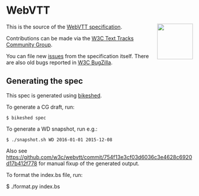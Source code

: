 WebVTT
======
<img src="http://w3c.github.io/webvtt/logo/192x192.png" width="96" height="96" align="right" alt="">

This is the source of the [WebVTT specification](https://w3c.github.io/webvtt/).

Contributions can be made via the [W3C Text Tracks Community Group](http://www.w3.org/community/texttracks/).

You can file new [issues](https://github.com/w3c/webvtt/issues) from the specification itself. There are also old bugs reported in [W3C BugZilla](https://www.w3.org/Bugs/Public/buglist.cgi?product=TextTracks%20CG&component=WebVTT&resolution=---).

Generating the spec
-------------------

This spec is generated using [bikeshed](https://github.com/tabatkins/bikeshed/).

To generate a CG draft, run:

    $ bikeshed spec

To generate a WD snapshot, run e.g.:

    $ ./snapshot.sh WD 2016-01-01 2015-12-08

Also see https://github.com/w3c/webvtt/commit/754f13e3cf03d6036c3e4628c6920d17b412f778 for manual fixup of the generated output.

To format the index.bs file, run:

  $ ./format.py index.bs
